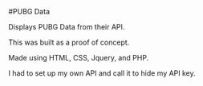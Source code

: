#PUBG Data

Displays PUBG Data from their API.

This was built as a proof of concept.

Made using HTML, CSS, Jquery, and PHP.

I had to set up my own API and call it to hide my API key.